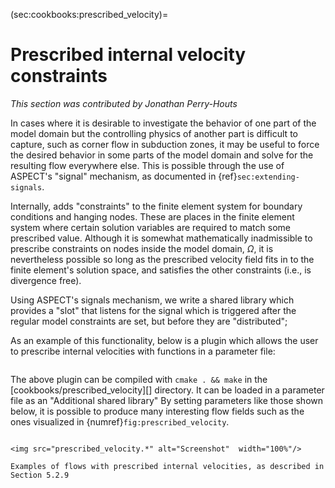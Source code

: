 (sec:cookbooks:prescribed_velocity)=
# Prescribed internal velocity constraints

*This section was contributed by Jonathan Perry-Houts*

In cases where it is desirable to investigate the behavior of one part of the
model domain but the controlling physics of another part is difficult to
capture, such as corner flow in subduction zones, it may be useful to force
the desired behavior in some parts of the model domain and solve for the
resulting flow everywhere else. This is possible through the use of ASPECT's
"signal" mechanism, as documented in
{ref}`sec:extending-signals`.

Internally, adds "constraints" to the finite element system for
boundary conditions and hanging nodes. These are places in the finite element
system where certain solution variables are required to match some prescribed
value. Although it is somewhat mathematically inadmissible to prescribe
constraints on nodes inside the model domain, $\Omega$, it is nevertheless
possible so long as the prescribed velocity field fits in to the finite
element's solution space, and satisfies the other constraints (i.e., is
divergence free).

Using ASPECT's signals mechanism, we write a shared library which provides a
"slot" that listens for the signal which is triggered after the
regular model constraints are set, but before they are
"distributed";

As an example of this functionality, below is a plugin which allows the user
to prescribe internal velocities with functions in a parameter file:

```{literalinclude} ../prescribed_velocity.cc
```

The above plugin can be compiled with `cmake . && make` in the
[cookbooks/prescribed_velocity][] directory. It can be loaded in a parameter
file as an "Additional shared library" By setting parameters like
those shown below, it is possible to produce many interesting flow fields such
as the ones visualized in {numref}`fig:prescribed_velocity`.

```{literalinclude} ../corner_flow.prm
```

```{figure-md} fig:prescribed_velocity
<img src="prescribed_velocity.*" alt="Screenshot"  width="100%"/>

Examples of flows with prescribed internal velocities, as described in Section 5.2.9
```
